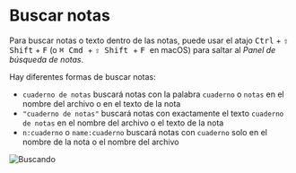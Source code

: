 # Buscar notas

Para buscar notas o texto dentro de las notas, puede usar el atajo <kbd>Ctrl</kbd> + <kbd>⇧ Shift</kbd> + <kbd>F</kbd> (o <kbd> ⌘ Cmd </kbd> + <kbd> ⇧ Shift </kbd> + <kbd> F </kbd> en macOS) para saltar al *Panel de búsqueda de notas*.

Hay diferentes formas de buscar notas:

- `cuaderno de notas` buscará notas con la palabra `cuaderno` o `notas` en el nombre del archivo o en el texto de la nota
- `"cuaderno de notas"` buscará notas con exactamente el texto `cuaderno de notas` en el nombre del archivo o el texto de la nota
- `n:cuaderno` o `name:cuaderno` buscará notas con `cuaderno` solo en el nombre de la nota o el nombre del archivo

![Buscando](/img/searching.png)
